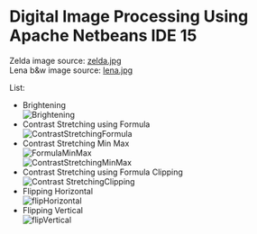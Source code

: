 # Digital Image Processing Using Apache Netbeans IDE 15
Zelda image source: [zelda.jpg](https://drive.google.com/file/d/1pjQUXKYWsqLRSkiYK2x0YSsN6jHY0v4j/view?usp=sharing) <br>
Lena b&w image source: [lena.jpg](https://drive.google.com/file/d/1jJi-QKoafgafpuaDd9g5093XTtkrEEjN/view?usp=share_link)

List:
* Brightening<br>
![Brightening](https://user-images.githubusercontent.com/121701309/211243253-a76c58d6-9422-41fd-8b5a-17e659c598ee.jpg)
* Contrast Stretching using Formula<br>
![ContrastStretchingFormula](https://user-images.githubusercontent.com/121701309/211243279-1e8df21c-5262-46c0-83df-6e120670f3ad.jpg)
* Contrast Stretching Min Max<br>
![FormulaMinMax](https://user-images.githubusercontent.com/121701309/211243374-94aa4095-15ea-49a8-b434-282cd8a4d078.jpg) <br>
![ContrastStretchingMinMax](https://user-images.githubusercontent.com/121701309/211243385-6527863f-62e5-4969-af8e-5744a5fc4221.jpg)
* Contrast Stretching using Formula Clipping<br>
![Contrast StretchingClipping](https://user-images.githubusercontent.com/121701309/211243400-4a93acac-d23e-4cf0-b688-526cefc7d0a3.jpg)
* Flipping Horizontal<br>
![flipHorizontal](https://user-images.githubusercontent.com/121701309/211243417-dcf8bc0f-a109-4c32-8253-db6944e08317.jpg)
* Flipping Vertical<br>
![flipVertical](https://user-images.githubusercontent.com/121701309/211243554-2e421e9c-b0f2-4fd4-83d9-5d5da01de181.jpg)
